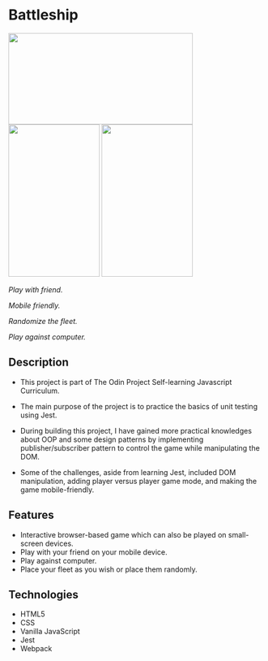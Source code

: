 # Battleship

<div><img src="https://media.giphy.com/media/xqjok1OgPZHMiT6UM9/giphy.gif" width="364px" height="180px"/></div>
<span><img src="https://media.giphy.com/media/bahYnUeqN5BL7VmrPH/giphy.gif" width="180px" height="300px"/></span>
<span><img src="https://media.giphy.com/media/BOCfOlhTVN5BujKwzt/giphy.gif" width="180px" height="300px"/></span>
<span><p><em>Play with friend.</em></p></span><span><p><em>Mobile friendly.</em></p></span><span><p><em>Randomize the fleet.</em></p></span><span><p><em>Play against computer.</em></p></span>

## Description
- This project is part of The Odin Project Self-learning Javascript Curriculum. 
- The main purpose of the project is to practice the basics of unit testing using Jest.
- During building this project, I have gained more practical knowledges about OOP and some design patterns by implementing publisher/subscriber pattern to control the game while manipulating the DOM.

- Some of the challenges, aside from learning Jest, included DOM manipulation, adding player versus player game mode, and making the game mobile-friendly.

## Features
- Interactive browser-based game which can also be played on small-screen devices.
- Play with your friend on your mobile device.
- Play against computer.
- Place your fleet as you wish or place them randomly.

## Technologies
- HTML5
- CSS
- Vanilla JavaScript
- Jest
- Webpack
